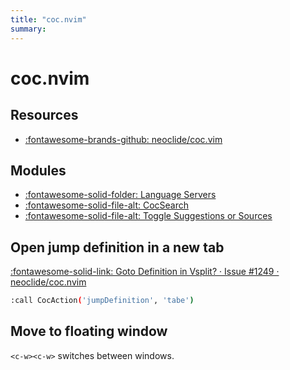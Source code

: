 ```yaml
---
title: "coc.nvim"
summary:
---
```


coc.nvim
===

Resources
---
- [:fontawesome-brands-github:
    neoclide/coc.vim](https://github.com/neoclide/coc.nvim)

Modules
---

- [:fontawesome-solid-folder: Language Servers](language-servers/index.md)
- [:fontawesome-solid-file-alt: CocSearch](01-cocsearch.md)
- [:fontawesome-solid-file-alt: Toggle Suggestions or
    Sources](02-toggle-suggestions-or-sources.md)


Open jump definition in a new tab
---

[:fontawesome-solid-link: Goto Definition in Vsplit? · Issue #1249 ·
neoclide/coc.nvim](https://github.com/neoclide/coc.nvim/issues/1249)

```bash
:call CocAction('jumpDefinition', 'tabe')
```

Move to floating window
---

`<c-w><c-w>` switches between windows.
